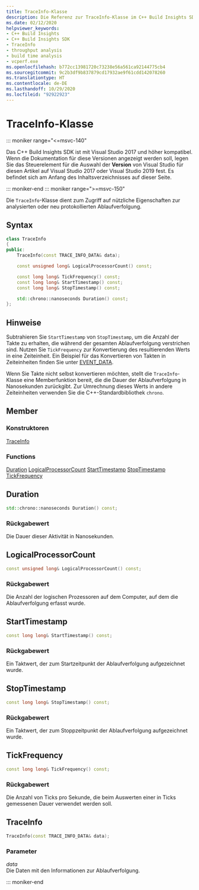 ```yaml
---
title: TraceInfo-Klasse
description: Die Referenz zur TraceInfo-Klasse im C++ Build Insights SDK.
ms.date: 02/12/2020
helpviewer_keywords:
- C++ Build Insights
- C++ Build Insights SDK
- TraceInfo
- throughput analysis
- build time analysis
- vcperf.exe
ms.openlocfilehash: b772cc13981720c73238e56a561ca92144775cb4
ms.sourcegitcommit: 9c2b3df9b837879cd17932ae9f61cdd142078260
ms.translationtype: HT
ms.contentlocale: de-DE
ms.lasthandoff: 10/29/2020
ms.locfileid: "92922923"
---
```

# <a name="traceinfo-class"></a>TraceInfo-Klasse

::: moniker range="<=msvc-140"

Das C++ Build Insights SDK ist mit Visual Studio 2017 und höher kompatibel. Wenn die Dokumentation für diese Versionen angezeigt werden soll, legen Sie das Steuerelement für die Auswahl der **Version** von Visual Studio für diesen Artikel auf Visual Studio 2017 oder Visual Studio 2019 fest. Es befindet sich am Anfang des Inhaltsverzeichnisses auf dieser Seite.

::: moniker-end
::: moniker range=">=msvc-150"

Die `TraceInfo`-Klasse dient zum Zugriff auf nützliche Eigenschaften zur analysierten oder neu protokollierten Ablaufverfolgung.

## <a name="syntax"></a>Syntax

```cpp
class TraceInfo
{
public:
    TraceInfo(const TRACE_INFO_DATA& data);

    const unsigned long& LogicalProcessorCount() const;

    const long long& TickFrequency() const;
    const long long& StartTimestamp() const;
    const long long& StopTimestamp() const;

    std::chrono::nanoseconds Duration() const;
};
```

## <a name="remarks"></a>Hinweise

Subtrahieren Sie `StartTimestamp` von `StopTimestamp`, um die Anzahl der Takte zu erhalten, die während der gesamten Ablaufverfolgung verstrichen sind. Nutzen Sie `TickFrequency` zur Konvertierung des resultierenden Werts in eine Zeiteinheit. Ein Beispiel für das Konvertieren von Takten in Zeiteinheiten finden Sie unter [EVENT_DATA](../c-event-data-types/event-data-struct.md).

Wenn Sie Takte nicht selbst konvertieren möchten, stellt die `TraceInfo`-Klasse eine Memberfunktion bereit, die die Dauer der Ablaufverfolgung in Nanosekunden zurückgibt. Zur Umrechnung dieses Werts in andere Zeiteinheiten verwenden Sie die C++-Standardbibliothek `chrono`.

## <a name="members"></a>Member

### <a name="constructors"></a>Konstruktoren

[TraceInfo](#trace-info)

### <a name="functions"></a>Functions

[Duration](#duration)
[LogicalProcessorCount](#logical-processor-count)
[StartTimestamp](#start-timestamp)
[StopTimestamp](#stop-timestamp)
[TickFrequency](#tick-frequency)

## <a name="duration"></a><a name="duration"></a> Duration

```cpp
std::chrono::nanoseconds Duration() const;
```

### <a name="return-value"></a>Rückgabewert

Die Dauer dieser Aktivität in Nanosekunden.

## <a name="logicalprocessorcount"></a><a name="logical-processor-count"></a> LogicalProcessorCount

```cpp
const unsigned long& LogicalProcessorCount() const;
```

### <a name="return-value"></a>Rückgabewert

Die Anzahl der logischen Prozessoren auf dem Computer, auf dem die Ablaufverfolgung erfasst wurde.

## <a name="starttimestamp"></a><a name="start-timestamp"></a> StartTimestamp

```cpp
const long long& StartTimestamp() const;
```

### <a name="return-value"></a>Rückgabewert

Ein Taktwert, der zum Startzeitpunkt der Ablaufverfolgung aufgezeichnet wurde.

## <a name="stoptimestamp"></a><a name="stop-timestamp"></a> StopTimestamp

```cpp
const long long& StopTimestamp() const;
```

### <a name="return-value"></a>Rückgabewert

Ein Taktwert, der zum Stoppzeitpunkt der Ablaufverfolgung aufgezeichnet wurde.

## <a name="tickfrequency"></a><a name="tick-frequency"></a> TickFrequency

```cpp
const long long& TickFrequency() const;
```

### <a name="return-value"></a>Rückgabewert

Die Anzahl von Ticks pro Sekunde, die beim Auswerten einer in Ticks gemessenen Dauer verwendet werden soll.

## <a name="traceinfo"></a><a name="trace-info"></a> TraceInfo

```cpp
TraceInfo(const TRACE_INFO_DATA& data);
```

### <a name="parameters"></a>Parameter

*data*\
Die Daten mit den Informationen zur Ablaufverfolgung.

::: moniker-end
